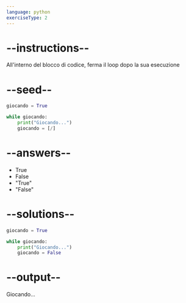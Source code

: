 ```yaml
---
language: python
exerciseType: 2
---
```


# --instructions--

All'interno del blocco di codice, ferma il loop dopo la sua esecuzione

# --seed--

```python
giocando = True

while giocando:
    print("Giocando...")
    giocando = [/]
```

# --answers--

- True
- False
- "True"
- "False"

# --solutions--

```python
giocando = True

while giocando:
    print("Giocando...")
    giocando = False
```

# --output--

Giocando...

